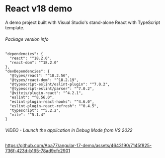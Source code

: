 # React v18 demo
A demo project built with Visual Studio's stand-alone React with TypeScript template.

###### Package version info
```
"dependencies": {
  "react": "^18.2.0",
  "react-dom": "^18.2.0"
},
"devDependencies": {
  "@types/react": "^18.2.56",
  "@types/react-dom": "^18.2.19",
  "@typescript-eslint/eslint-plugin": "^7.0.2",
  "@typescript-eslint/parser": "^7.0.2",
  "@vitejs/plugin-react": "^4.2.1",
  "eslint": "^8.56.0",
  "eslint-plugin-react-hooks": "^4.6.0",
  "eslint-plugin-react-refresh": "^0.4.5",
  "typescript": "^5.2.2",
  "vite": "^5.1.4"
}
```

###### VIDEO - Launch the application in Debug Mode from VS 2022
https://github.com/Aoa77/angular-17-demo/assets/4643190/7145f825-736f-423d-b165-78ad9cfc2901

